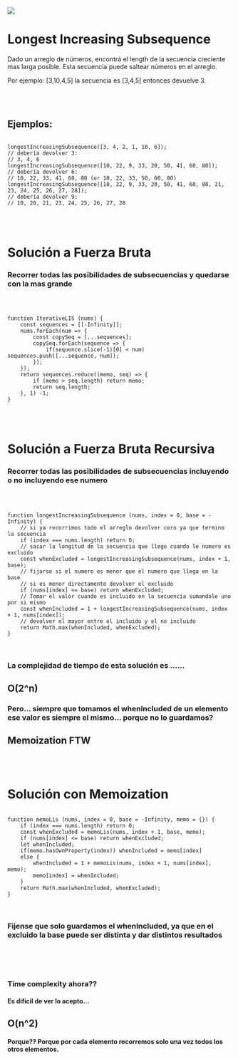 


<p >
        <img src='https://static.wixstatic.com/media/85087f_0d84cbeaeb824fca8f7ff18d7c9eaafd~mv2.png/v1/fill/w_160,h_30,al_c,q_85,usm_0.66_1.00_0.01/Logo_completo_Color_1PNG.webp' </img>
</p>


<h1 >Longest Increasing
Subsequence</h1>

<div>
<p >Dado un arreglo de números, encontrá el length de la secuencia creciente mas larga posible. Esta secuencia puede saltear números en el arreglo.</p>
<p >Por ejemplo: [3,10,4,5] la secuencia es [3,4,5] entonces devuelve 3.</p>

<br/>
<br/>
<h2> Ejemplos: </h2>
<pre><code>
longestIncreasingSubsequence([3, 4, 2, 1, 10, 6]);
// debería devolver 3:
// 3, 4, 6
longestIncreasingSubsequence([10, 22, 9, 33, 20, 50, 41, 60, 80]);
// debería devolver 6:
// 10, 22, 33, 41, 60, 80 (or 10, 22, 33, 50, 60, 80)
longestIncreasingSubsequence([10, 22, 9, 33, 20, 50, 41, 60, 80, 21, 23, 24, 25, 26, 27, 28]);
// debería devolver 9:
// 10, 20, 21, 23, 24, 25, 26, 27, 28
</code></pre>
<br/>
<br/>
<h1> Solución a Fuerza Bruta </h1>
<h3> Recorrer todas las posibilidades de subsecuencias y quedarse con la mas grande </h3>
<br/>
<pre><code>
function IterativeLIS (nums) {
    const sequences = [[-Infinity]];
    nums.forEach(num => {
        const copySeq = [...sequences];
        copySeq.forEach(sequence => {
            if(sequence.slice(-1)[0] < num) sequences.push([...sequence, num]);
        });
    });
    return sequences.reduce((memo, seq) => {
        if (memo > seq.length) return memo;
        return seq.length;
    }, 1) -1;
}
</code></pre>

<br/>
<br/>
<h1> Solución a Fuerza Bruta Recursiva </h1>
<h3> Recorrer todas las posibilidades de subsecuencias incluyendo o no incluyendo ese numero </h3>
<br/>
<pre><code>
function longestIncreasingSubsequence (nums, index = 0, base = -Infinity) {
    // si ya recorrimos todo el arreglo devolver cero ya que termino la secuencia
    if (index === nums.length) return 0;
    // sacar la longitud de la secuencia que llego cuando le numero es excluido
    const whenExcluded = longestIncreasingSubsequence(nums, index + 1, base);
    // fijarse si el numero es menor que el numero que llega en la base
    // si es menor directamente devolver el excluido
    if (nums[index] <= base) return whenExcluded;
    // Tomar el valor cuando es incluido en la secuencia sumandole uno por si mismo
    const whenIncluded = 1 + longestIncreasingSubsequence(nums, index + 1, nums[index]);
    // devolver el mayor entre el incluido y el no incluido
    return Math.max(whenIncluded, whenExcluded);
}
</code></pre>
<br/>
<h3 > La complejidad de tiempo de esta solución es ...... </h3>
<h2 > O(2^n) </h2>
<h3 > Pero... siempre que tomamos el whenIncluded de un elemento ese valor es siempre el mismo... porque no lo guardamos?</h3>
<h2 > Memoization FTW </h2>
<br/>
<br/>
<h1>Solución con Memoization</h1>
<pre><code>
function memoLis (nums, index = 0, base = -Infinity, memo = {}) {
    if (index === nums.length) return 0;
    const whenExcluded = memoLis(nums, index + 1, base, memo);
    if (nums[index] <= base) return whenExcluded;
    let whenIncluded;
    if(memo.hasOwnProperty(index)) whenIncluded = memo[index]
    else {
        whenIncluded = 1 + memoLis(nums, index + 1, nums[index], memo);
        memo[index] = whenIncluded;
    }
    return Math.max(whenIncluded, whenExcluded);
}
</code></pre>
<br/>
<h3 > Fijense que solo guardamos el whenIncluded, ya que en el excluido la base puede ser distinta y dar distintos resultados</h3>
<br/>
<br/>
<br/>
<h3 > Time complexity ahora??</h3>
<h4 > Es dificil de ver lo acepto...</h4>
<h2 > O(n^2) </h2>
<h4 > Porque?? Porque por cada elemento recorremos solo una vez todos los otros elementos.</h4>
